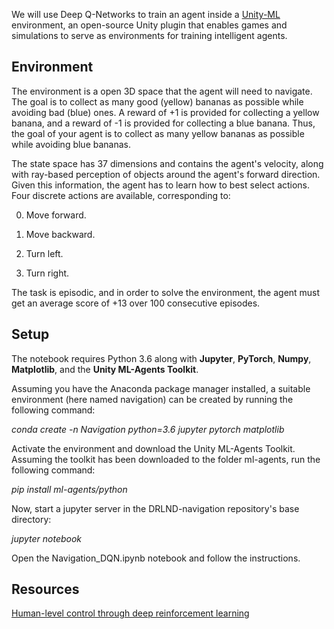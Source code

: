 
We will use Deep Q-Networks to train an agent inside a [Unity-ML](https://github.com/Unity-Technologies/ml-agents) environment, an open-source Unity plugin that enables games and simulations to serve as environments for training intelligent agents.

## Environment
The environment is a open 3D space that the agent will need to navigate. The goal is to collect as many good (yellow) bananas as possible while avoiding bad (blue) ones. 
A reward of +1 is provided for collecting a yellow banana, and a reward of -1 is provided for collecting a blue banana. Thus, the goal of your agent is to collect as many yellow bananas as possible while avoiding blue bananas.

The state space has 37 dimensions and contains the agent's velocity, along with ray-based perception of objects around the agent's forward direction. Given this information, the agent has to learn how to best select actions. Four discrete actions are available, corresponding to:

0. Move forward.

1. Move backward.

2. Turn left.

3. Turn right.

The task is episodic, and in order to solve the environment, the agent must get an average score of +13 over 100 consecutive episodes.

## Setup

The notebook requires Python 3.6 along with **Jupyter**, **PyTorch**, **Numpy**, **Matplotlib**, and the **Unity ML-Agents Toolkit**.

Assuming you have the Anaconda package manager installed, a suitable environment (here named navigation) can be created by running the following command:

*conda create -n Navigation python=3.6 jupyter pytorch matplotlib*

Activate the environment and download the Unity ML-Agents Toolkit. Assuming the toolkit has been downloaded to the folder ml-agents, run the following command:

*pip install ml-agents/python*

Now, start a jupyter server in the DRLND-navigation repository's base directory:

*jupyter notebook*

Open the Navigation_DQN.ipynb notebook and follow the instructions.

## Resources
[Human-level control through deep reinforcement learning](https://storage.googleapis.com/deepmind-media/dqn/DQNNaturePaper.pdf)



